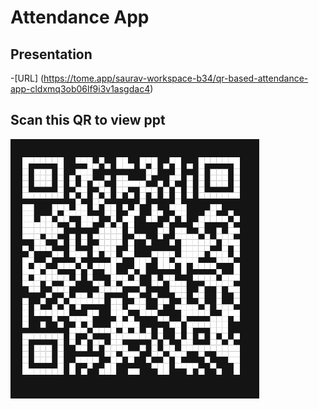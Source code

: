 # Attendance App
## Presentation
-[URL] (https://tome.app/saurav-workspace-b34/qr-based-attendance-app-cldxmq3ob06lf9i3v1asgdac4)

## Scan this QR to view ppt
![PPT QR](https://github.com/Alpha-022/Attendance/blob/3c765528754c7778e232b5dfa81f612f1ad2818c/Capture.PNG)
